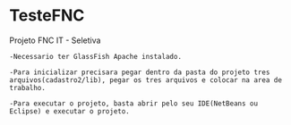 # TesteFNC
Projeto FNC IT - Seletiva


    -Necessario ter GlassFish Apache instalado.
    
    -Para inicializar precisara pegar dentro da pasta do projeto tres arquivos(cadastro2/lib), pegar os tres arquivos e colocar na area de trabalho.
    
    -Para executar o projeto, basta abrir pelo seu IDE(NetBeans ou Eclipse) e executar o projeto.
    
